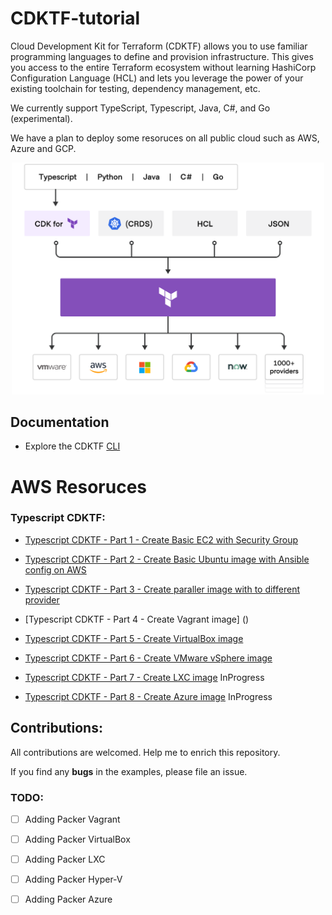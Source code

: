 # CDKTF-tutorial
Cloud Development Kit for Terraform (CDKTF) allows you to use familiar programming languages to define and provision infrastructure. This gives you access to the entire Terraform ecosystem without learning HashiCorp Configuration Language (HCL) and lets you leverage the power of your existing toolchain for testing, dependency management, etc.

We currently support TypeScript, Typescript, Java, C#, and Go (experimental).

We have a plan to deploy some resoruces on all public cloud such as AWS, Azure and GCP.



<p align="center" style="text-align:center;">
  <a href="https://www.terraform.io/cdktf">
    <img alt="HashiCorp CDKTF logo" src="image/cdktf.png" width="500" />
  </a>
</p>

## Documentation

* Explore the CDKTF [CLI](https://learn.hashicorp.com/tutorials/terraform/cdktf-install?in=terraform/cdktf)

# AWS Resoruces

### Typescript CDKTF:

 - [Typescript CDKTF - Part 1 - Create Basic EC2 with Security Group](https://github.com/ahmadalibagheri/cdktf-typescript-aws-ec2)

 - [Typescript CDKTF - Part 2 - Create Basic Ubuntu image with Ansible config on AWS]()

 - [Typescript CDKTF - Part 3 - Create paraller image with to different provider]()

 - [Typescript CDKTF - Part 4 - Create Vagrant image] ()

 - [Typescript CDKTF - Part 5 - Create VirtualBox image]()

 - [Typescript CDKTF - Part 6 - Create VMware vSphere image]()

 - [Typescript CDKTF - Part 7 - Create LXC image]() InProgress

 - [Typescript CDKTF - Part 8 - Create Azure image]() InProgress


## Contributions:

All contributions are welcomed. Help me to enrich this repository.

If you find any **bugs** in the examples, please file an issue.

### TODO:

 - [ ] Adding Packer Vagrant
 - [ ] Adding Packer VirtualBox
 - [ ] Adding Packer LXC
 - [ ] Adding Packer Hyper-V
 - [ ] Adding Packer Azure

